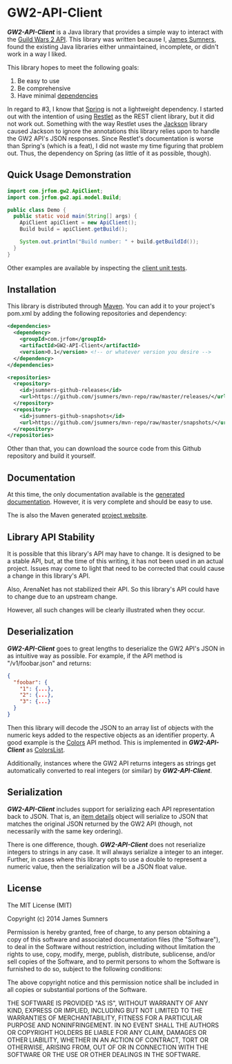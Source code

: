 # GW2-API-Client

***GW2-API-Client*** is a Java library that provides a simple way to interact
with the [Guild Wars 2 API](http://wiki.guildwars2.com/wiki/API:Main). This
library was written because I, [James Sumners](http://jrfom.com/), found the
existing Java libraries either unmaintained, incomplete, or didn't work in a
way I liked.

This library hopes to meet the following goals:

1. Be easy to use
2. Be comprehensive
3. Have minimal [dependencies](http://jsumners.github.io/gw2-api-client/maven-site/0.1/dependencies.html)

In regard to #3, I know that [Spring](http://spring.io/) is not a lightweight
dependency. I started out with the intention of using [Restlet](http://restlet.org/)
as the REST client library, but it did not work out. Something with the way
Restlet uses the [Jackson](http://jackson.codehaus.org/Home) library caused
Jackson to ignore the annotations this library relies upon to handle the GW2
API's JSON responses. Since Restlet's documentation is worse than Spring's
(which is a feat), I did not waste my time figuring that problem out. Thus, the
dependency on Spring (as little of it as possible, though).

## Quick Usage Demonstration

```java
import com.jrfom.gw2.ApiClient;
import com.jrfom.gw2.api.model.Build;

public class Demo {
  public static void main(String[] args) {
    ApiClient apiClient = new ApiClient();
    Build build = apiClient.getBuild();

    System.out.println("Build number: " + build.getBuildId());
  }
}
```

Other examples are available by inspecting the
[client unit tests](http://jsumners.github.io/gw2-api-client/maven-site/0.1/xref-test/com/jrfom/gw2/package-summary.html).

## Installation

This library is distributed through [Maven](http://maven.apache.org/). You can
add it to your project's pom.xml by adding the following repositories and
dependency:

```xml
<dependencies>
  <dependency>
    <groupId>com.jrfom</groupId>
    <artifactId>GW2-API-Client</artifactId>
    <version>0.1</version> <!-- or whatever version you desire -->
  </dependency>
</dependencies>

<repositories>
  <repository>
    <id>jsumners-github-releases</id>
    <url>https://github.com/jsumners/mvn-repo/raw/master/releases/</url>
  </repository>
  <repository>
    <id>jsumners-github-snapshots</id>
    <url>https://github.com/jsumners/mvn-repo/raw/master/snapshots/</url>
  </repository>
</repositories>
```

Other than that, you can download the source code from this Github repository
and build it yourself.

## Documentation

At this time, the only documentation available is the
[generated documentation](http://jsumners.github.io/gw2-api-client/maven-site/0.1/apidocs/index.html).
However, it is very complete and should be easy to use.

The is also the Maven generated
[project website](http://jsumners.github.io/gw2-api-client/maven-site/0.1/).

## Library API Stability

It is possible that this library's API may have to change. It is designed to be
a stable API, but, at the time of this writing, it has not been used in an actual
project. Issues may come to light that need to be corrected that could cause a
change in this library's API.

Also, ArenaNet has not stabilized their API. So this library's API could have to
change due to an upstream change.

However, all such changes will be clearly illustrated when they occur.

## Deserialization

***GW2-API-Client*** goes to great lengths to deserialize the GW2 API's JSON in
as intuitive way as possible. For example, if the API method is "/v1/foobar.json"
and returns:

```json
{
  "foobar": {
    "1": {...},
    "2": {...},
    "3": {...}
  }
}
```

Then this library will decode the JSON to an array list of objects with the
numeric keys added to the respective objects as an identifier property. A good
example is the [Colors](http://wiki.guildwars2.com/wiki/API:1/colors) API
method. This is implemented in ***GW2-API-Client*** as
[ColorsList](http://jsumners.github.io/gw2-api-client/maven-site/0.1/apidocs/com/jrfom/gw2/api/model/colors/ColorsList.html).

Additionally, instances where the GW2 API returns integers as strings get
automatically converted to real integers (or similar) by ***GW2-API-Client***.

## Serialization

***GW2-API-Client*** includes support for serializing each API representation
back to JSON. That is, an [item details](http://wiki.guildwars2.com/wiki/API:1/item_details)
object will serialize to JSON that matches the original JSON returned by the GW2
API (though, not necessarily with the same key ordering).

There is one difference, though. ***GW2-API-Client*** does not reserialize
integers to strings in any case. It will always serialize a integer to an integer.
Further, in cases where this library opts to use a double to represent a numeric
value, then the serialization will be a JSON float value.

## License

The MIT License (MIT)

Copyright (c) 2014 James Sumners

Permission is hereby granted, free of charge, to any person obtaining a copy
of this software and associated documentation files (the "Software"), to deal
in the Software without restriction, including without limitation the rights
to use, copy, modify, merge, publish, distribute, sublicense, and/or sell
copies of the Software, and to permit persons to whom the Software is
furnished to do so, subject to the following conditions:

The above copyright notice and this permission notice shall be included in
all copies or substantial portions of the Software.

THE SOFTWARE IS PROVIDED "AS IS", WITHOUT WARRANTY OF ANY KIND, EXPRESS OR
IMPLIED, INCLUDING BUT NOT LIMITED TO THE WARRANTIES OF MERCHANTABILITY,
FITNESS FOR A PARTICULAR PURPOSE AND NONINFRINGEMENT. IN NO EVENT SHALL THE
AUTHORS OR COPYRIGHT HOLDERS BE LIABLE FOR ANY CLAIM, DAMAGES OR OTHER
LIABILITY, WHETHER IN AN ACTION OF CONTRACT, TORT OR OTHERWISE, ARISING FROM,
OUT OF OR IN CONNECTION WITH THE SOFTWARE OR THE USE OR OTHER DEALINGS IN
THE SOFTWARE.